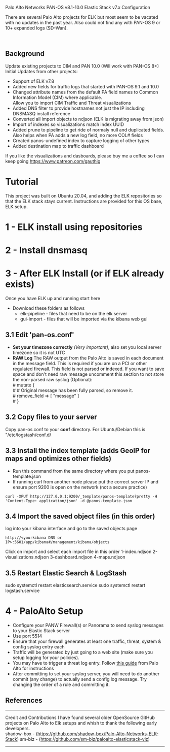Palo Alto Networks PAN-OS v8.1-10.0 Elastic Stack v7.x Configuration 

There are several Palo Alto projects for ELK but most seem to be vacated with no updates in the past year.  Also could not find any with PAN-OS 9 or 10+ expanded logs (SD-Wan).
<ur>
<br>

<br>
<ur>

 ## Background

Update existing projects to CIM and PAN 10.0  (Will work with PAN-OS 8+)
Initial Updates from other projects:

 - Support of ELK v7.8
 - Added new fields for traffic logs that started with PAN-OS 9.1 and 10.0
 - Changed attribute names from the default PA field names to Common Information Model (CIM) where applicable.  
     Allow you to import CIM Traffic and Threat visualizations
 - Added DNS filter to provide hostnames not just the IP including DNSMASQ install reference
 - Converted all import objects to ndjson (ELK is migrating away from json)
 - Import of indexes so visualizations match index UUID
 - Added prune to pipeline to get ride of normaly null and duplicated fields.  
 Also helps when PA adds a new log field, no more COL# fields
 - Created panos-undefined index to capture logging of other types 
 - Added destination map to traffic dashboard

If you like the visualizations and dasboards, please buy me a coffee so I can keep going
	https://www.patreon.com/gauthig
<br>
<ur>

 # Tutorial

This project was built on Ubuntu 20.04, and adding the ELK repositories so that the ELK stack stays current.  Instructions are provided for this OS base, ELK setup.

# 1 - ELK install using repositories 

# 2 - Install dnsmasq

# 3 - After ELK Install (or if ELK already exists)

Once you have ELK up and running start here

- Download these folders as follows
  - elk-pipeline  - files that need to be on the elk server
  - gui-import - files that will be imported via the kibana web gui

## 3.1 Edit 'pan-os.conf'
 - **Set your timezone correctly** *(Very important)*, also set you local server timezone so it is not UTC
 - **RAW Log**
	The RAW output from the Palo Alto is saved in each document in the message field.  This is required
	if you are on a PCI or other regulated firewall. This field is not parsed or indexed.
        If you want to save space and don't need raw message uncomment this section
to not store the non-parsed raw syslog (Optional): <br>
        \#      mutate {   <br>
        \#          # Original message has been fully parsed, so remove it. <br>
        \#          remove_field => [ "message" ] <br>
        \#      }<br>
    

## 3.2  **Copy files to your server**
Copy pan-os.conf to your **conf** directory. For Ubuntu/Debian this is "/etc/logstash/conf.d/

## 3.3 Install the index template (adds GeoIP for maps and optimizes other fields)

- Run this command from the same directory where you put panos-template.json
- If running curl from another node please put the correct server IP and ensure port 9200 is open on the network (not a secure practice)
```
curl -XPUT http://127.0.0.1:9200/_template/panos-template?pretty -H 'Content-Type: application/json' -d @panos-template.json
```    
## 3.4 Import the saved object files (in this order)
log into your kibana interface and go to the saved objects page
```
http://<yourkibana DNS or IP>:5601/app/kibana#/management/kibana/objects
```
Click on import and select each import file  in this order 
1-index.ndjson
2-visualizations.ndjson
3-dashboard.ndjson
4-maps.ndjson

## 3.5  Restart Elastic Search & LogStash
sudo systemctl restart elasticsearch.service
sudo systemctl restart logstash.service
  
# 4 - PaloAlto Setup
- Configure your PANW Firewall(s) or Panorama to send syslog messages to your Elastic Stack server
- Use port 5514
- Ensure that your firewall generates at least one traffic, threat, system & config syslog entry each
 - Traffic will be generated by just going to a web site (make sure you setup logging for your policies). 
 - You may have to trigger a threat log entry. Follow [this guide](https://live.paloaltonetworks.com/t5/Management-Articles/How-to-Test-Threat-Prevention-Using-a-Web-Browser/ta-p/62073) from Palo Alto for instructions
 - After committing to set your syslog server, you will need to do another commit (any change) to actually send a config log message.  Try changing the order of a rule and committing it.

 
## References
****************************************************************************************************************************************  
Credit and Contributions
 I have found several older OpenSource GitHub projects on Palo Alto to Elk setups and whish to thank the following early developers.  
 shadow-box - (https://github.com/shadow-box/Palo-Alto-Networks-ELK-Stack)
 sm-biz - (https://github.com/sm-biz/paloalto-elasticstack-viz)
**************************************************************************************************************************************** 
